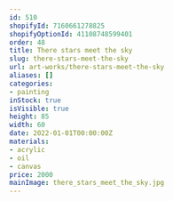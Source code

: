 ```yaml
---
id: 510
shopifyId: 7160661278825
shopifyOptionId: 41108748599401
order: 48
title: There stars meet the sky
slug: there-stars-meet-the-sky
url: art-works/there-stars-meet-the-sky
aliases: []
categories:
- painting
inStock: true
isVisible: true
height: 85
width: 60
date: 2022-01-01T00:00:00Z
materials:
- acrylic
- oil
- canvas
price: 2000
mainImage: there_stars_meet_the_sky.jpg
---
```

